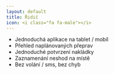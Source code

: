 ```yaml
---
layout: default
title: Řidič
icon: <i class="fa fa-male"></i>
---
```


* Jednoduchá aplikace na tablet / mobil
* Přehled naplánovaných přeprav
* Jednoduché potvrzení nakládky
* Zaznamenání neshod na místě
* Bez volání / sms, bez chyb